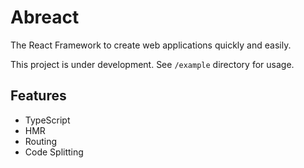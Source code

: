 # Abreact
The React Framework to create web applications quickly and easily.

This project is under development. See `/example` directory for usage.

## Features
- TypeScript
- HMR
- Routing
- Code Splitting
